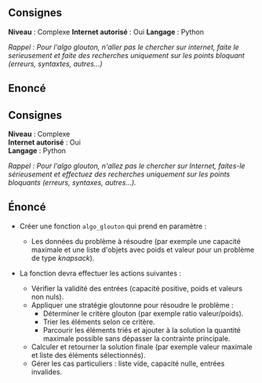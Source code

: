 ## Consignes

**Niveau** : Complexe
**Internet autorisé** : Oui
**Langage** : Python

_Rappel : Pour l'algo glouton, n'aller pas le chercher sur internet, faite le serieusement et faite des recherches uniquement sur les points bloquant (erreurs, syntaxtes, autres...)_

## Enoncé

## Consignes

**Niveau** : Complexe  
**Internet autorisé** : Oui  
**Langage** : Python

_Rappel : Pour l'algo glouton, n'allez pas le chercher sur Internet, faites-le sérieusement et effectuez des recherches uniquement sur les points bloquants (erreurs, syntaxes, autres...)._

## Énoncé

- Créer une fonction `algo_glouton` qui prend en paramètre :  
    - Les données du problème à résoudre (par exemple une capacité maximale et une liste d'objets avec poids et valeur pour un problème de type *knapsack*).  

- La fonction devra effectuer les actions suivantes :  
    - Vérifier la validité des entrées (capacité positive, poids et valeurs non nuls).  
    - Appliquer une stratégie gloutonne pour résoudre le problème :  
        - Déterminer le critère glouton (par exemple ratio valeur/poids).  
        - Trier les éléments selon ce critère.  
        - Parcourir les éléments triés et ajouter à la solution la quantité maximale possible sans dépasser la contrainte principale.  
    - Calculer et retourner la solution finale (par exemple valeur maximale et liste des éléments sélectionnés).
    - Gérer les cas particuliers : liste vide, capacité nulle, entrées invalides. 

